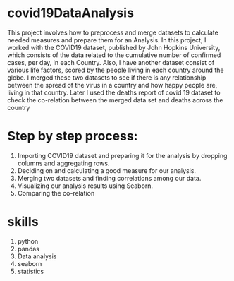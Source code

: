 # covid19DataAnalysis
This project involves how to preprocess and merge datasets to calculate needed measures and prepare them for an Analysis. In this project, I worked with the COVID19 dataset, published by John Hopkins University, which consists of the data related to the cumulative number of confirmed cases, per day, in each Country. Also, I have another dataset consist of various life factors, scored by the people living in each country around the globe.  I merged these two datasets to see if there is any relationship between the spread of the virus in a country and how happy people are, living in that country. Later I used the deaths report of covid 19 dataset to check the co-relation between the merged data set and deaths across the country

# Step by step process:
1. Importing COVID19 dataset and preparing it for the analysis by dropping columns and aggregating rows.
2. Deciding on and calculating a good measure for our analysis.
3. Merging two datasets and finding correlations among our data.
4. Visualizing our analysis results using Seaborn.
5. Comparing the co-relation

# skills
1. python
2. pandas
3. Data analysis
4. seaborn
5. statistics
